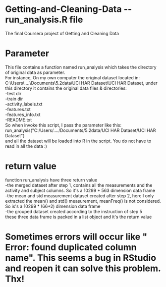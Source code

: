 # Getting-and-Cleaning-Data -- run_analysis.R file
The final Coursera project of Getting and Cleaning Data 
# Parameter
This file contains a function named run_analysis which takes the directory of original data as parameter.  
For instance, On my own computer the original dataset located in:  
C:\Users\\....\Documents\5.2data\UCI HAR Dataset\UCI HAR Dataset, under this directory it contains the original data files & directories:  
-test dir  
-train dir  
-activity_labels.txt  
-features.txt  
-features_info.txt  
-README.txt  
So when invoke this script, I pass the parameter like this:  
run_analysis("C:/Users/..../Documents/5.2data/UCI HAR Dataset/UCI HAR Dataset")  
and all the dataset will be loaded into R in the script.
You do not have to read in all the data :)  

# return value
function run_analysis have three return value  
-the merged dataset after step 1, contains all the measurements and the activity and subject columns. So it's a 10299 * 563 dimension data frame  
-the mean and std measurement dataset created after step 2, here I only extracted the mean() and std() measurement, meanFreq() is not considered. So is's a 10299 * (66+2) dimension data frame  
-the grouped dataset created according to the instruction of step 5  
these three data frame is packed in a list object and it's the return value  
# Sometimes errors will occur like " Error: found duplicated column name". This seems a bug in RStudio and reopen it can solve this   problem. Thx!   

